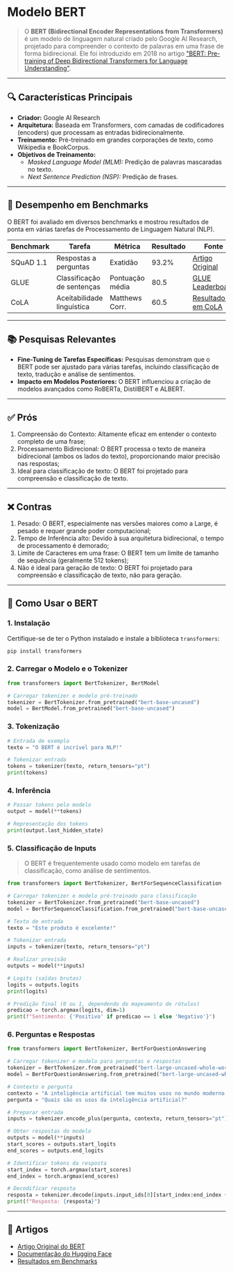 # Modelo BERT

> O **BERT (Bidirectional Encoder Representations from Transformers)** é um modelo de linguagem natural criado pelo Google AI Research, projetado para compreender o contexto de palavras em uma frase de forma bidirecional. Ele foi introduzido em 2018 no artigo ["BERT: Pre-training of Deep Bidirectional Transformers for Language Understanding"](https://arxiv.org/abs/1810.04805).

---
## 🔍 Características Principais

- **Criador:** Google AI Research
- **Arquitetura:** Baseada em Transformers, com camadas de codificadores (encoders) que processam as entradas bidirecionalmente.
- **Treinamento:** Pré-treinado em grandes corporações de texto, como Wikipedia e BookCorpus.
- **Objetivos de Treinamento:**
  - *Masked Language Model (MLM):* Predição de palavras mascaradas no texto.
  - *Next Sentence Prediction (NSP):* Predição de frases.

---
## 🧪 Desempenho em Benchmarks

O BERT foi avaliado em diversos benchmarks e mostrou resultados de ponta em várias tarefas de Processamento de Linguagem Natural (NLP).

| **Benchmark**         | **Tarefa**                    | **Métrica**       | **Resultado** | **Fonte**                                                                 |
|------------------------|-------------------------------|-------------------|---------------|---------------------------------------------------------------------------|
| SQuAD 1.1             | Respostas a perguntas         | Exatidão          | 93.2%         | [Artigo Original](https://arxiv.org/abs/1810.04805)                        |
| GLUE                  | Classificação de sentenças    | Pontuação média   | 80.5          | [GLUE Leaderboard](https://gluebenchmark.com/leaderboard)                |
| CoLA                  | Aceitabilidade linguística    | Matthews Corr.    | 60.5          | [Resultados em CoLA](https://nyu-mll.github.io/CoLA/)                    |

---
## 📚 Pesquisas Relevantes

- **Fine-Tuning de Tarefas Específicas:** Pesquisas demonstram que o BERT pode ser ajustado para várias tarefas, incluindo classificação de texto, tradução e análise de sentimentos.
- **Impacto em Modelos Posteriores:** O BERT influenciou a criação de modelos avançados como RoBERTa, DistilBERT e ALBERT.

---
## ✅ Prós
1. Compreensão do Contexto: Altamente eficaz em entender o contexto completo de uma frase;
2. Processamento Bidirecional: O BERT processa o texto de maneira bidirecional (ambos os lados do texto), proporcionando maior precisão nas respostas;
3. Ideal para classificação de texto: O BERT foi projetado para compreensão e classificação de texto.

---
## ❌ Contras
1. Pesado: O BERT, especialmente nas versões maiores como a Large, é pesado e requer grande poder computacional;
2. Tempo de Inferência alto: Devido à sua arquitetura bidirecional, o tempo de processamento é demorado;
3. Limite de Caracteres em uma frase: O BERT tem um limite de tamanho de sequência (geralmente 512 tokens);
4. Não é ideal para geração de texto: O BERT foi projetado para compreensão e classificação de texto, não para geração.

---
## 🚀 Como Usar o BERT

### 1. **Instalação**
Certifique-se de ter o Python instalado e instale a biblioteca `transformers`:
```bash
pip install transformers
```

### 2. **Carregar o Modelo e o Tokenizer**
```python
from transformers import BertTokenizer, BertModel

# Carregar tokenizer e modelo pré-treinado
tokenizer = BertTokenizer.from_pretrained("bert-base-uncased")
model = BertModel.from_pretrained("bert-base-uncased")
```

### 3. **Tokenização**
```python
# Entrada de exemplo
texto = "O BERT é incrível para NLP!"

# Tokenizar entrada
tokens = tokenizer(texto, return_tensors="pt")
print(tokens)
```

### 4. **Inferência**
```python
# Passar tokens pelo modelo
output = model(**tokens)

# Representação dos tokens
print(output.last_hidden_state)
```

### 5. **Classificação de Inputs**
> O BERT é frequentemente usado como modelo em tarefas de classificação, como análise de sentimentos.

```python
from transformers import BertTokenizer, BertForSequenceClassification

# Carregar tokenizer e modelo pré-treinado para classificação
tokenizer = BertTokenizer.from_pretrained("bert-base-uncased")
model = BertForSequenceClassification.from_pretrained("bert-base-uncased", num_labels=2)

# Texto de entrada
texto = "Este produto é excelente!"

# Tokenizar entrada
inputs = tokenizer(texto, return_tensors="pt")

# Realizar previsão
outputs = model(**inputs)

# Logits (saídas brutas)
logits = outputs.logits
print(logits)

# Predição final (0 ou 1, dependendo do mapeamento de rótulos)
predicao = torch.argmax(logits, dim=1)
print(f"Sentimento: {'Positivo' if predicao == 1 else 'Negativo'}")
```

### 6. Perguntas e Respostas

```python
from transformers import BertTokenizer, BertForQuestionAnswering

# Carregar tokenizer e modelo para perguntas e respostas
tokenizer = BertTokenizer.from_pretrained("bert-large-uncased-whole-word-masking-finetuned-squad")
model = BertForQuestionAnswering.from_pretrained("bert-large-uncased-whole-word-masking-finetuned-squad")

# Contexto e pergunta
contexto = "A inteligência artificial tem muitos usos no mundo moderno, incluindo NLP."
pergunta = "Quais são os usos da inteligência artificial?"

# Preparar entrada
inputs = tokenizer.encode_plus(pergunta, contexto, return_tensors="pt")

# Obter respostas do modelo
outputs = model(**inputs)
start_scores = outputs.start_logits
end_scores = outputs.end_logits

# Identificar tokens da resposta
start_index = torch.argmax(start_scores)
end_index = torch.argmax(end_scores)

# Decodificar resposta
resposta = tokenizer.decode(inputs.input_ids[0][start_index:end_index + 1])
print(f"Resposta: {resposta}")
```

---

## 📜 Artigos

- [Artigo Original do BERT](https://arxiv.org/abs/1810.04805)
- [Documentação do Hugging Face](https://huggingface.co/docs/transformers/en/model_doc/bert)
- [Resultados em Benchmarks](https://gluebenchmark.com/leaderboard)
